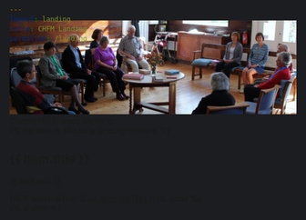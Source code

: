 ```yaml
---
layout: landing
title: CHFM Landing
permalink: /landing
---
```

<head>
  <style>
    html, body {
      background-color: #1C1D20;
    }
  </style>
</head>

<div style="margin-top: -70px;" class="container-fluid" id="landingBase">
  <div class="row justify-content-center">
    <div class="col-12 noPadding" id="bigImage">
      <img class="img-fluid" src="assets/images/quaker-meeting.jpg" />
    </div>
    <div class="col" id="chfmOverlay">
      Chapel Hill Friends Meeting
    </div>
  </div>
</div>
<div class="container-fluid" id="landingContent">
  <div class="row mx-auto">
    {% for item in site.data.landing-content %}
      <div class="col-sm-6">
        <h2>{{ item.title }}</h2>
        <p>{{ item.text }}</p>
        {% if item.linkText %}<a href="{% if item.link %}{{site.baseurl}}{{ item.link }}{% endif %}">{{ item.linkText }}</a>{% endif %}
      </div>
    {% endfor %}
  </div>
</div>